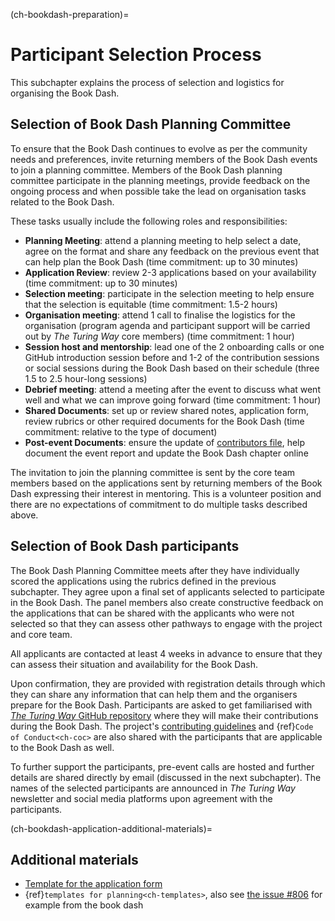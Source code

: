 (ch-bookdash-preparation)=
# Participant Selection Process

This subchapter explains the process of selection and logistics for organising the Book Dash.

## Selection of Book Dash Planning Committee

To ensure that the Book Dash continues to evolve as per the community needs and preferences, invite returning members of the Book Dash events to join a planning committee.
Members of the Book Dash planning committee participate in the planning meetings, provide feedback on the ongoing process and when possible take the lead on organisation tasks related to the Book Dash.

These tasks usually include the following roles and responsibilities:
- **Planning Meeting**: attend a planning meeting to help select a date, agree on the format and share any feedback on the previous event that can help plan the Book Dash (time commitment: up to 30 minutes)
- **Application Review**: review 2-3 applications based on your availability (time commitment: up to 30 minutes)
- **Selection meeting**: participate in the selection meeting to help ensure that the selection is equitable (time commitment: 1.5-2 hours)
- **Organisation meeting**: attend 1 call to finalise the logistics for the organisation (program agenda and participant support will be carried out by _The Turing Way_ core members) (time commitment: 1 hour)
- **Session host and mentorship**: lead one of the 2 onboarding calls or one GitHub introduction session before and 1-2 of the contribution sessions or social sessions during the Book Dash based on their schedule (three 1.5 to 2.5 hour-long sessions)
- **Debrief meeting**: attend a meeting after the event to discuss what went well and what we can improve going forward (time commitment: 1 hour)
- **Shared Documents**: set up or review shared notes, application form, review rubrics or other required documents for the Book Dash (time commitment: relative to the type of document)
- **Post-event Documents**: ensure the update of [contributors file](https://github.com/the-turing-way/the-turing-way/blob/main/contributors.md), help document the event report and update the Book Dash chapter online

The invitation to join the planning committee is sent by the core team members based on the applications sent by returning members of the Book Dash expressing their interest in mentoring.
This is a volunteer position and there are no expectations of commitment to do multiple tasks described above.

## Selection of Book Dash participants

The Book Dash Planning Committee meets after they have individually scored the applications using the rubrics defined in the previous subchapter.
They agree upon a final set of applicants selected to participate in the Book Dash.
The panel members also create constructive feedback on the applications that can be shared with the applicants who were not selected so that they can assess other pathways to engage with the project and core team.

All applicants are contacted at least 4 weeks in advance to ensure that they can assess their situation and availability for the Book Dash.

Upon confirmation, they are provided with registration details through which they can share any information that can help them and the organisers prepare for the Book Dash.
Participants are asked to get familiarised with [_The Turing Way_ GitHub repository](https://github.com/the-turing-way/the-turing-way) where they will make their contributions during the Book Dash.
The project's [contributing guidelines](https://github.com/the-turing-way/the-turing-way/blob/main/CONTRIBUTING.md) and {ref}`Code of Conduct<ch-coc>` are also shared with the participants that are applicable to the Book Dash as well.

To further support the participants, pre-event calls are hosted and further details are shared directly by email (discussed in the next subchapter).
The names of the selected participants are announced in _The Turing Way_ newsletter and social media platforms upon agreement with the participants.

(ch-bookdash-application-additional-materials)=
## Additional materials

- [Template for the application form](https://docs.google.com/forms/d/14JbI_Xqr8vRWAidzcVFhB-5iITA6n9BOZ0RX_aSDauU/edit?usp=sharing)
- {ref}`templates for planning<ch-templates>`, also see [the issue #806](https://github.com/the-turing-way/the-turing-way/issues/806) for example from the book dash
